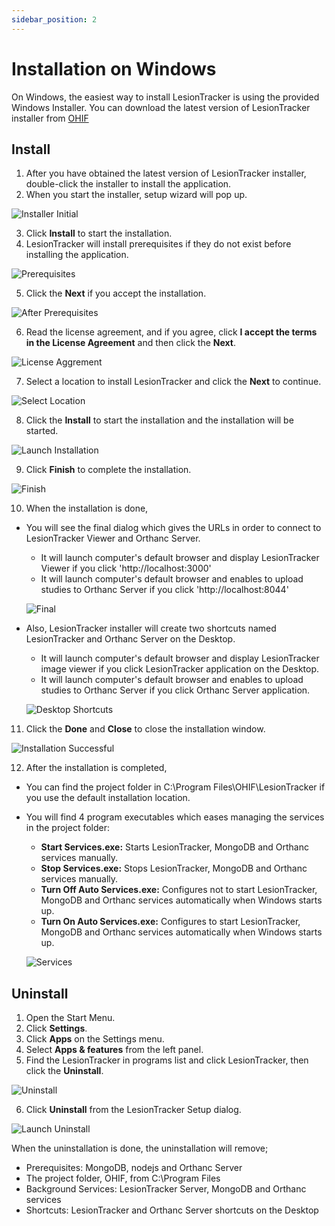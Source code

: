 ```yaml
---
sidebar_position: 2
---
```


# Installation on Windows

On Windows, the easiest way to install LesionTracker is using the provided
Windows Installer. You can download the latest version of LesionTracker
installer from [OHIF](https://ohif.org)

## Install

1. After you have obtained the latest version of LesionTracker installer,
   double-click the installer to install the application.
2. When you start the installer, setup wizard will pop up.

![Installer Initial](../assets/img/LesionTracker/LT_Installer_Initial.png)

3. Click **Install** to start the installation.
4. LesionTracker will install prerequisites if they do not exist before
   installing the application.

![Prerequisites](../assets/img/LesionTracker/LT_Installer_Prerequisites.png)

5. Click the **Next** if you accept the installation.

![After Prerequisites](../assets/img/LesionTracker/LT_Installer_After_Prerequisites.png)

6. Read the license agreement, and if you agree, click **I accept the terms in
   the License Agreement** and then click the **Next**.

![License Aggrement](../assets/img/LesionTracker/LT_Installer_License_Aggrement.png)

7. Select a location to install LesionTracker and click the **Next** to
   continue.

![Select Location](../assets/img/LesionTracker/LT_Installer_Select_Location.png)

8. Click the **Install** to start the installation and the installation will be
   started.

![Launch Installation](../assets/img/LesionTracker/LT_Installer_Launch_Installation.png)

9. Click **Finish** to complete the installation.

![Finish](../assets/img/LesionTracker/LT_Installer_Finish.png)

10. When the installation is done,

- You will see the final dialog which gives the URLs in order to connect to
  LesionTracker Viewer and Orthanc Server.

  - It will launch computer's default browser and display LesionTracker Viewer
    if you click 'http://localhost:3000'
  - It will launch computer's default browser and enables to upload studies to
    Orthanc Server if you click 'http://localhost:8044'

  ![Final](../assets/img/LesionTracker/LT_Installer_Final.png)

- Also, LesionTracker installer will create two shortcuts named LesionTracker
  and Orthanc Server on the Desktop.

  - It will launch computer's default browser and display LesionTracker image
    viewer if you click LesionTracker application on the Desktop.
  - It will launch computer's default browser and enables to upload studies to
    Orthanc Server if you click Orthanc Server application.

  ![Desktop Shortcuts](../assets/img/LesionTracker/LT_Installer_Desktop_Shortcuts.png)

11. Click the **Done** and **Close** to close the installation window.

![Installation Successful](../assets/img/LesionTracker/LT_Installer_Successful.png)

12. After the installation is completed,

- You can find the project folder in C:\Program Files\OHIF\LesionTracker if you
  use the default installation location.
- You will find 4 program executables which eases managing the services in the
  project folder:

  - **Start Services.exe:** Starts LesionTracker, MongoDB and Orthanc services
    manually.
  - **Stop Services.exe:** Stops LesionTracker, MongoDB and Orthanc services
    manually.
  - **Turn Off Auto Services.exe:** Configures not to start LesionTracker,
    MongoDB and Orthanc services automatically when Windows starts up.
  - **Turn On Auto Services.exe:** Configures to start LesionTracker, MongoDB
    and Orthanc services automatically when Windows starts up.

  ![Services](../assets/img/LesionTracker/LT_Installer_Services.png)

## Uninstall

1. Open the Start Menu.
2. Click **Settings**.
3. Click **Apps** on the Settings menu.
4. Select **Apps & features** from the left panel.
5. Find the LesionTracker in programs list and click LesionTracker, then click
   the **Uninstall**.

![Uninstall](../assets/img/LesionTracker/LT_Installer_Uninstall.png)

6. Click **Uninstall** from the LesionTracker Setup dialog.

![Launch Uninstall](../assets/img/LesionTracker/LT_Installer_Launch_Uninstall.png)

When the uninstallation is done, the uninstallation will remove;

- Prerequisites: MongoDB, nodejs and Orthanc Server
- The project folder, OHIF, from C:\Program Files
- Background Services: LesionTracker Server, MongoDB and Orthanc services
- Shortcuts: LesionTracker and Orthanc Server shortcuts on the Desktop
